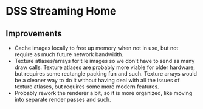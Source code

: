 
# DSS Streaming Home


## Improvements

- Cache images locally to free up memory when not in use, but not require as much future network bandwidth.
- Texture atlases/arrays for tile images so we don't have to send as many draw calls. Texture atlases are probably more viable for older hardware, but requires some rectangle packing fun and such. Texture arrays would be a cleaner way to do it without having deal with all the issues of texture atlases, but requires some more modern features.
- Probably rework the renderer a bit, so it is more organized, like moving into separate render passes and such.